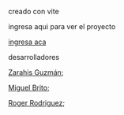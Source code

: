 
creado con vite

ingresa aqui para ver el proyecto

<a href="https://resplendent-pavlova-9a2d84.netlify.app/">ingresa aca</a> 



desarrolladores

 <a href="https://github.com/Zarahisg">Zarahis Guzmán</a>;

 <a href="https://github.com/miguelangel-brito">Miguel Brito</a>;

 <a href="https://github.com/roger-rd">Roger Rodriguez</a>;
